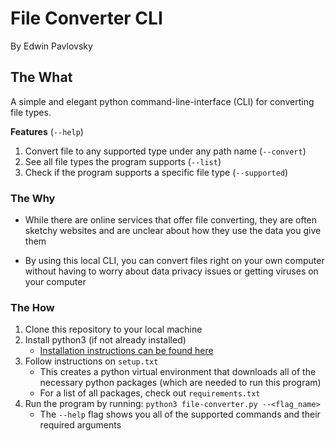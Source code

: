 # File Converter CLI 
By Edwin Pavlovsky

## The What
A simple and elegant python command-line-interface (CLI) for converting file types.

__Features__ (`--help`)
1. Convert file to any supported type under any path name (`--convert`)
2. See all file types the program supports (`--list`)
3. Check if the program supports a specific file type (`--supported`)

### The Why
  - While there are online services that offer file converting, they are often sketchy websites and are unclear about how they use the data you give them

  - By using this local CLI, you can convert files right on your own computer without having to worry about data privacy issues or getting viruses on your computer

### The How
1. Clone this repository to your local machine
2. Install python3 (if not already installed)
   - [Installation instructions can be found here](https://www.python.org/downloads/)
3. Follow instructions on `setup.txt`
    - This creates a python virtual environment that downloads all of the necessary python packages (which are needed to run this program) 
    - For a list of all packages, check out `requirements.txt`
4. Run the program by running: `python3 file-converter.py --<flag_name>`
    - The `--help` flag shows you all of the supported commands and their required arguments




